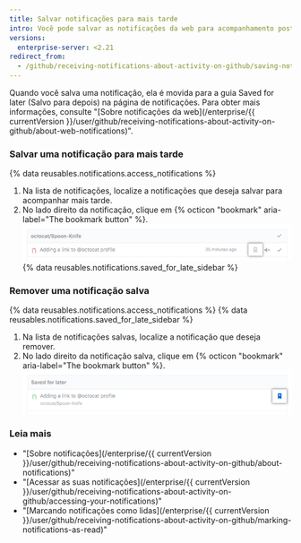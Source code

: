 ```yaml
---
title: Salvar notificações para mais tarde
intro: Você pode salvar as notificações da web para acompanhamento posterior.
versions:
  enterprise-server: <2.21
redirect_from:
  - /github/receiving-notifications-about-activity-on-github/saving-notifications-for-later
---
```

Quando você salva uma notificação, ela é movida para a guia Saved for later (Salvo para depois) na página de notificações. Para obter mais informações, consulte "[Sobre notificações da web](/enterprise/{{ currentVersion }}/user/github/receiving-notifications-about-activity-on-github/about-web-notifications)".

### Salvar uma notificação para mais tarde

{% data reusables.notifications.access_notifications %}
1. Na lista de notificações, localize a notificações que deseja salvar para acompanhar mais tarde.
1. No lado direito da notificação, clique em
{% octicon "bookmark" aria-label="The bookmark button" %}.
![Botão para salvar uma notificação](/assets/images/help/notifications/save_notification.png)
{% data reusables.notifications.saved_for_late_sidebar %}

### Remover uma notificação salva

{% data reusables.notifications.access_notifications %}
{% data reusables.notifications.saved_for_late_sidebar %}
1. Na lista de notificações salvas, localize a notificação que deseja remover.
1. No lado direito da notificação salva, clique em {% octicon "bookmark" aria-label="The bookmark button" %}. ![Botão para remover uma notificação salva](/assets/images/help/notifications/remove-saved-notification.png)

### Leia mais

- "[Sobre notificações](/enterprise/{{ currentVersion }}/user/github/receiving-notifications-about-activity-on-github/about-notifications)"
- "[Acessar as suas notificações](/enterprise/{{ currentVersion }}/user/github/receiving-notifications-about-activity-on-github/accessing-your-notifications)"
- "[Marcando notificações como lidas](/enterprise/{{ currentVersion }}/user/github/receiving-notifications-about-activity-on-github/marking-notifications-as-read)"

